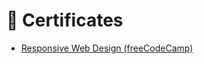 # 🥇 Certificates

- [Responsive Web Design (freeCodeCamp)](https://freecodecamp.org/certification/mantra-gor/responsive-web-design)
